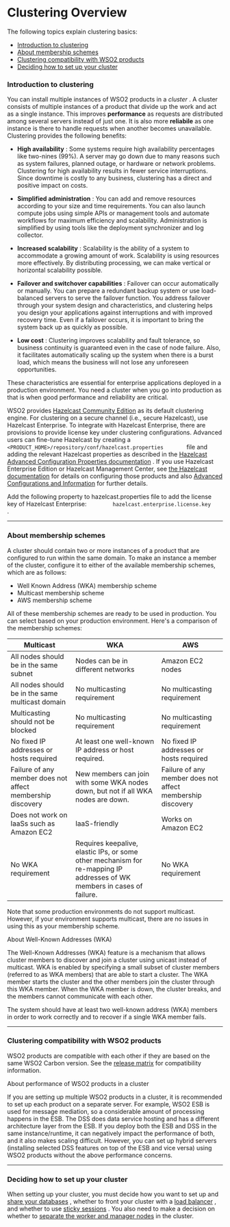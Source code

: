 # Clustering Overview

The following topics explain clustering basics:

-   [Introduction to
    clustering](#ClusteringOverview-Introductiontoclustering)
-   [About membership
    schemes](#ClusteringOverview-Aboutmembershipschemes)
-   [Clustering compatibility with WSO2
    products](#ClusteringOverview-ClusteringcompatibilitywithWSO2products)
-   [Deciding how to set up your
    cluster](#ClusteringOverview-Decidinghowtosetupyourcluster)

### Introduction to clustering

You can install multiple instances of WSO2 products in a *cluster* . A
cluster consists of multiple instances of a product that divide up the
work and act as a single instance. This improves **performance** as
requests are distributed among several servers instead of just one. It
is also more **reliabile** as one instance is there to handle requests
when another becomes unavailable. Clustering provides the following
benefits:

-   **High availability** : Some systems require high availability
    percentages like two-nines (99%). A server may go down due to many
    reasons such as system failures, planned outage, or hardware or
    network problems. Clustering for high availability results in fewer
    service interruptions. Since downtime is costly to any business,
    clustering has a direct and positive impact on costs.

-   **Simplified administration** : You can add and remove resources
    according to your size and time requirements. You can also launch
    compute jobs using simple APIs or management tools and automate
    workflows for maximum efficiency and scalability. Administration is
    simplified by using tools like the deployment synchronizer and log
    collector.

-   **Increased scalability** : Scalability is the ability of a system
    to accommodate a growing amount of work. Scalability is using
    resources more effectively. By distributing processing, we can make
    vertical or horizontal scalability possible.

-   **Failover and switchover capabilities** : Failover can occur
    automatically or manually. You can prepare a redundant backup system
    or use load-balanced servers to serve the failover function. You
    address failover through your system design and characteristics, and
    clustering helps you design your applications against interruptions
    and with improved recovery time. Even if a failover occurs, it is
    important to bring the system back up as quickly as possible.

-   **Low cost** : Clustering improves scalability and fault tolerance,
    so business continuity is guaranteed even in the case of node
    failure. Also, it facilitates automatically scaling up the system
    when there is a burst load, which means the business will not lose
    any unforeseen opportunities.

These characteristics are essential for enterprise applications deployed
in a production environment. You need a cluster when you go into
production as that is when good performance and reliability are
critical.

WSO2 provides [Hazelcast Community
Edition](http://www.hazelcast.com/products-community.jsp) as its default
clustering engine. For clustering on a secure channel (i.e., secure
Hazelcast), use Hazelcast Enterprise. To integrate with Hazelcast
Enterprise, there are provisions to provide license key under clustering
configurations. Advanced users can fine-tune Hazelcast by creating a
`         <PRODUCT_HOME>/repository/conf/hazelcast.properties        `
file and adding the relevant Hazelcast properties as described in the
[Hazelcast Advanced Configuration Properties
documentation](http://www.hazelcast.com/docs/2.0/manual/multi_html/ch13s10.html)
. If you use Hazelcast Enterprise Edition or Hazelcast Management
Center, see [the Hazelcast
documentation](http://docs.hazelcast.org/docs/2.0/manual/html/ch13s10.html)
for details on configuring those products and also [Advanced
Configurations and
Information](https://docs.wso2.com/display/CLUSTER44x/Additional+Configurations+and+Information)
for further details.

Add the following property to hazelcast.properties file to add the
license key of Hazelcast Enterprise:
`         hazelcast.enterprise.license.key        ` .

------------------------------------------------------------------------

### About membership schemes

A cluster should contain two or more instances of a product that are
configured to run within the same domain. To make an instance a member
of the cluster, configure it to either of the available membership
schemes, which are as follows:

-   Well Known Address (WKA) membership scheme
-   Multicast membership scheme
-   AWS membership scheme

All of these membership schemes are ready to be used in production. You
can select based on your production environment. Here's a comparison of
the membership schemes:

| Multicast                                                  | WKA                                                                                                                     | AWS                                                        |
|------------------------------------------------------------|-------------------------------------------------------------------------------------------------------------------------|------------------------------------------------------------|
| All nodes should be in the same subnet                     | Nodes can be in different networks                                                                                      | Amazon EC2 nodes                                           |
| All nodes should be in the same multicast domain           | No multicasting requirement                                                                                             | No multicasting requirement                                |
| Multicasting should not be blocked                         | No multicasting requirement                                                                                             | No multicasting requirement                                |
| No fixed IP addresses or hosts required                    | At least one well-known IP address or host required.                                                                    | No fixed IP addresses or hosts required                    |
| Failure of any member does not affect membership discovery | New members can join with some WKA nodes down, but not if all WKA nodes are down.                                       | Failure of any member does not affect membership discovery |
| Does not work on IaaSs such as Amazon EC2                  | IaaS-friendly                                                                                                           | Works on Amazon EC2                                        |
| No WKA requirement                                         | Requires keepalive, elastic IPs, or some other mechanism for re-mapping IP addresses of WK members in cases of failure. | No WKA requirement                                         |

Note that some production environments do not support multicast.
However, if your environment supports multicast, there are no issues in
using this as your membership scheme.

About Well-Known Addresses (WKA)

The Well-Known Addresses (WKA) feature is a mechanism that allows
cluster members to discover and join a cluster using unicast instead of
multicast. WKA is enabled by specifying a small subset of cluster
members (referred to as WKA members) that are able to start a
cluster. The WKA member starts the cluster and the other members join
the cluster through this WKA member. When the WKA member is down, the
cluster breaks, and the members cannot communicate with each other.

The system should have at least two well-known address (WKA) members in
order to work correctly and to recover if a single WKA member fails.

  

------------------------------------------------------------------------

### Clustering compatibility with WSO2 products

WSO2 products are compatible with each other if they are based on the
same WSO2 Carbon version. See the [release
matrix](http://wso2.com/products/carbon/release-matrix/) for
compatibility information.

About performance of WSO2 products in a cluster

If you are setting up multiple WSO2 products in a cluster, it is
recommended to set up each product on a separate server. For example,
WSO2 ESB is used for message mediation, so a considerable amount of
processing happens in the ESB. The DSS does data service hosting and has
a different architecture layer from the ESB. If you deploy both the ESB
and DSS in the same instance/runtime, it can negatively impact the
performance of both, and it also makes scaling difficult. However, you
can set up hybrid servers (installing selected DSS features on top of
the ESB and vice versa) using WSO2 products without the above
performance concerns.

  

------------------------------------------------------------------------

### Deciding how to set up your cluster

When setting up your cluster, you must decide how you want to set up and
[share your databases](_Sharing_Databases_in_a_Cluster_) , whether to
front your cluster with a [load balancer](_Load_Balancing_) , and
whether to use [sticky sessions](_Sticky_Sessions_with_Manager_Nodes_) .
You also need to make a decision on whether to [separate the worker and
manager nodes](_Separating_the_Worker_and_Manager_Nodes_) in the
cluster.
